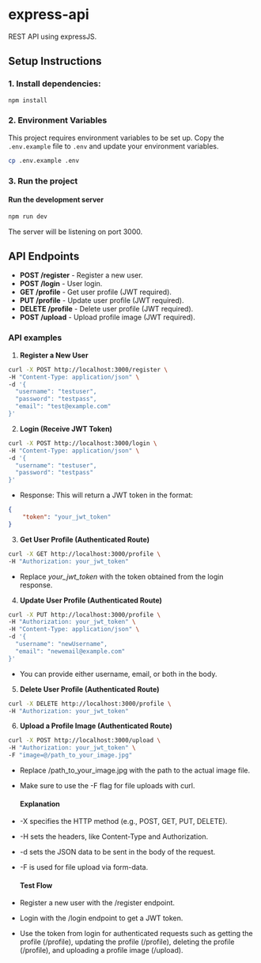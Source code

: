 # express-api

REST API using expressJS.

## Setup Instructions
### 1. Install dependencies:

```bash
npm install
```

### 2. Environment Variables

This project requires environment variables to be set up. Copy the `.env.example` file to `.env` and update your environment variables.

```bash
cp .env.example .env
```

### 3. Run the project

#### Run the development server
```bash
npm run dev
```
The server will be listening on port 3000. 

## API Endpoints

-   **POST /register** - Register a new user.
-   **POST /login** - User login.
-   **GET /profile** - Get user profile (JWT required).
-   **PUT /profile** - Update user profile (JWT required).
-   **DELETE /profile** - Delete user profile (JWT required).
-   **POST /upload** - Upload profile image (JWT required).

### API examples

1. **Register a New User**

```bash
curl -X POST http://localhost:3000/register \
-H "Content-Type: application/json" \
-d '{
  "username": "testuser",
  "password": "testpass",
  "email": "test@example.com"
}'
```

2. **Login (Receive JWT Token)**

```bash
curl -X POST http://localhost:3000/login \
-H "Content-Type: application/json" \
-d '{
  "username": "testuser",
  "password": "testpass"
}'
```

-   Response: This will return a JWT token in the format:

```json
{
    "token": "your_jwt_token"
}
```

3. **Get User Profile (Authenticated Route)**

```bash
curl -X GET http://localhost:3000/profile \
-H "Authorization: your_jwt_token"
```

-   Replace *your_jwt_token* with the token obtained from the login response.

4. **Update User Profile (Authenticated Route)**

```bash
curl -X PUT http://localhost:3000/profile \
-H "Authorization: your_jwt_token" \
-H "Content-Type: application/json" \
-d '{
  "username": "newUsername",
  "email": "newemail@example.com"
}'
```

-   You can provide either username, email, or both in the body.

5. **Delete User Profile (Authenticated Route)**

```bash
curl -X DELETE http://localhost:3000/profile \
-H "Authorization: your_jwt_token"
```

6. **Upload a Profile Image (Authenticated Route)**

```bash
curl -X POST http://localhost:3000/upload \
-H "Authorization: your_jwt_token" \
-F "image=@/path_to_your_image.jpg"
```

-   Replace /path_to_your_image.jpg with the path to the actual image file.
-   Make sure to use the -F flag for file uploads with curl.

    #### Explanation

-   -X specifies the HTTP method (e.g., POST, GET, PUT, DELETE).
-   -H sets the headers, like Content-Type and Authorization.
-   -d sets the JSON data to be sent in the body of the request.
-   -F is used for file upload via form-data.

    #### Test Flow

-   Register a new user with the /register endpoint.
-   Login with the /login endpoint to get a JWT token.
-   Use the token from login for authenticated requests such as getting the profile (/profile), updating the profile (/profile), deleting the profile (/profile), and uploading a profile image (/upload).
